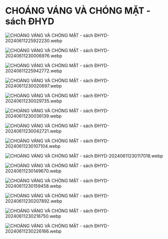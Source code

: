 # CHOÁNG VÁNG VÀ CHÓNG MẶT - sách ĐHYD  
![CHOÁNG VÁNG VÀ CHÓNG MẶT - sách ĐHYD-20240611225922230.webp](../200%20FILES/201%20Image/CHO%C3%81NG%20V%C3%81NG%20V%C3%80%20CH%C3%93NG%20M%E1%BA%B6T%20-%20s%C3%A1ch%20%C4%90HYD-20240611225922230.webp)  
![CHOÁNG VÁNG VÀ CHÓNG MẶT - sách ĐHYD-20240611230006976.webp](../200%20FILES/201%20Image/CHO%C3%81NG%20V%C3%81NG%20V%C3%80%20CH%C3%93NG%20M%E1%BA%B6T%20-%20s%C3%A1ch%20%C4%90HYD-20240611230006976.webp)  
![CHOÁNG VÁNG VÀ CHÓNG MẶT - sách ĐHYD-20240611225942772.webp](../200%20FILES/201%20Image/CHO%C3%81NG%20V%C3%81NG%20V%C3%80%20CH%C3%93NG%20M%E1%BA%B6T%20-%20s%C3%A1ch%20%C4%90HYD-20240611225942772.webp)  
![CHOÁNG VÁNG VÀ CHÓNG MẶT - sách ĐHYD-20240611230020697.webp](../200%20FILES/201%20Image/CHO%C3%81NG%20V%C3%81NG%20V%C3%80%20CH%C3%93NG%20M%E1%BA%B6T%20-%20s%C3%A1ch%20%C4%90HYD-20240611230020697.webp)  
![CHOÁNG VÁNG VÀ CHÓNG MẶT - sách ĐHYD-20240611230029735.webp](../200%20FILES/201%20Image/CHO%C3%81NG%20V%C3%81NG%20V%C3%80%20CH%C3%93NG%20M%E1%BA%B6T%20-%20s%C3%A1ch%20%C4%90HYD-20240611230029735.webp)  
![CHOÁNG VÁNG VÀ CHÓNG MẶT - sách ĐHYD-20240611230036139.webp](../200%20FILES/201%20Image/CHO%C3%81NG%20V%C3%81NG%20V%C3%80%20CH%C3%93NG%20M%E1%BA%B6T%20-%20s%C3%A1ch%20%C4%90HYD-20240611230036139.webp)  
![CHOÁNG VÁNG VÀ CHÓNG MẶT - sách ĐHYD-20240611230042721.webp](../200%20FILES/201%20Image/CHO%C3%81NG%20V%C3%81NG%20V%C3%80%20CH%C3%93NG%20M%E1%BA%B6T%20-%20s%C3%A1ch%20%C4%90HYD-20240611230042721.webp)  
![CHOÁNG VÁNG VÀ CHÓNG MẶT - sách ĐHYD-20240611230107104.webp](../200%20FILES/201%20Image/CHO%C3%81NG%20V%C3%81NG%20V%C3%80%20CH%C3%93NG%20M%E1%BA%B6T%20-%20s%C3%A1ch%20%C4%90HYD-20240611230107104.webp)  
![CHOÁNG VÁNG VÀ CHÓNG MẶT - sách ĐHYD-20240611230117018.webp](../200%20FILES/201%20Image/CHO%C3%81NG%20V%C3%81NG%20V%C3%80%20CH%C3%93NG%20M%E1%BA%B6T%20-%20s%C3%A1ch%20%C4%90HYD-20240611230117018.webp)  
![CHOÁNG VÁNG VÀ CHÓNG MẶT - sách ĐHYD-20240611230149670.webp](../200%20FILES/201%20Image/CHO%C3%81NG%20V%C3%81NG%20V%C3%80%20CH%C3%93NG%20M%E1%BA%B6T%20-%20s%C3%A1ch%20%C4%90HYD-20240611230149670.webp)  
![CHOÁNG VÁNG VÀ CHÓNG MẶT - sách ĐHYD-20240611230159458.webp](../200%20FILES/201%20Image/CHO%C3%81NG%20V%C3%81NG%20V%C3%80%20CH%C3%93NG%20M%E1%BA%B6T%20-%20s%C3%A1ch%20%C4%90HYD-20240611230159458.webp)  
![CHOÁNG VÁNG VÀ CHÓNG MẶT - sách ĐHYD-20240611230207892.webp](../200%20FILES/201%20Image/CHO%C3%81NG%20V%C3%81NG%20V%C3%80%20CH%C3%93NG%20M%E1%BA%B6T%20-%20s%C3%A1ch%20%C4%90HYD-20240611230207892.webp)  
![CHOÁNG VÁNG VÀ CHÓNG MẶT - sách ĐHYD-20240611230216750.webp](../200%20FILES/201%20Image/CHO%C3%81NG%20V%C3%81NG%20V%C3%80%20CH%C3%93NG%20M%E1%BA%B6T%20-%20s%C3%A1ch%20%C4%90HYD-20240611230216750.webp)  
![CHOÁNG VÁNG VÀ CHÓNG MẶT - sách ĐHYD-20240611230226166.webp](../200%20FILES/201%20Image/CHO%C3%81NG%20V%C3%81NG%20V%C3%80%20CH%C3%93NG%20M%E1%BA%B6T%20-%20s%C3%A1ch%20%C4%90HYD-20240611230226166.webp)  
  
  
  
  
  
